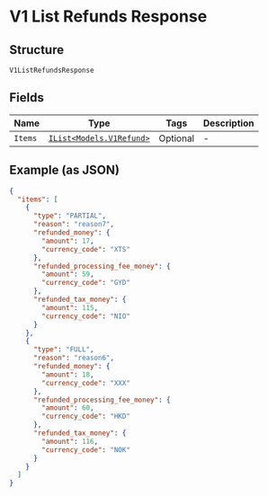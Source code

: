 
# V1 List Refunds Response

## Structure

`V1ListRefundsResponse`

## Fields

| Name | Type | Tags | Description |
|  --- | --- | --- | --- |
| `Items` | [`IList<Models.V1Refund>`](/doc/models/v1-refund.md) | Optional | - |

## Example (as JSON)

```json
{
  "items": [
    {
      "type": "PARTIAL",
      "reason": "reason7",
      "refunded_money": {
        "amount": 17,
        "currency_code": "XTS"
      },
      "refunded_processing_fee_money": {
        "amount": 59,
        "currency_code": "GYD"
      },
      "refunded_tax_money": {
        "amount": 115,
        "currency_code": "NIO"
      }
    },
    {
      "type": "FULL",
      "reason": "reason6",
      "refunded_money": {
        "amount": 18,
        "currency_code": "XXX"
      },
      "refunded_processing_fee_money": {
        "amount": 60,
        "currency_code": "HKD"
      },
      "refunded_tax_money": {
        "amount": 116,
        "currency_code": "NOK"
      }
    }
  ]
}
```

